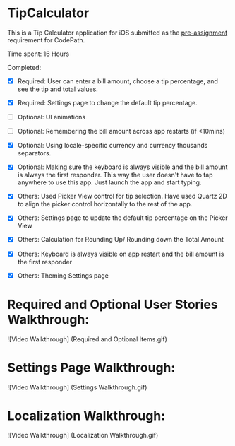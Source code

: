 # TipCalculator

This is a Tip Calculator application for iOS submitted as the [pre-assignment](https://gist.github.com/timothy1ee/7747214) requirement for CodePath.

Time spent: 16 Hours

Completed:

* [x] Required: User can enter a bill amount, choose a tip percentage, and see the tip and total values.
* [x] Required: Settings page to change the default tip percentage.
* [ ] Optional: UI animations
* [ ] Optional: Remembering the bill amount across app restarts (if <10mins)
* [x] Optional: Using locale-specific currency and currency thousands separators.
* [x] Optional: Making sure the keyboard is always visible and the bill amount is always the first responder. This way the user doesn't have to tap anywhere to use this app. Just launch the app and start typing.

* [x] Others: Used Picker View control for tip selection. Have used Quartz 2D to align the picker control horizontally to the rest of the app.
* [x] Others: Settings page to update the default tip percentage on the Picker View
* [x] Others: Calculation for Rounding Up/ Rounding down the Total Amount
* [x] Others: Keyboard is always visible on app restart and the bill amount is the first responder
* [x] Others: Theming Settings page

# Required and Optional User Stories Walkthrough:
![Video Walkthrough] (Required and Optional Items.gif)

# Settings Page Walkthrough:
![Video Walkthrough] (Settings Walkthrough.gif)

# Localization Walkthrough:
![Video Walkthrough] (Localization Walkthrough.gif)

